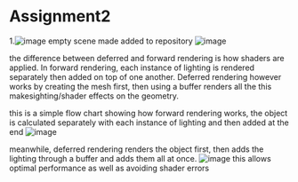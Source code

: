 # Assignment2
1.![image](https://user-images.githubusercontent.com/98484257/228286682-93e6cad2-8717-4f48-9c9d-29d3cccf6233.png)
empty scene made
added to repository 
![image](https://user-images.githubusercontent.com/98484257/228289187-d3f3f76d-0d37-4cb6-a886-5176245441ae.png)

the difference between deferred and forward rendering is how shaders are applied. In forward rendering, each instance of lighting is rendered separately then added on top of one another. Deferred rendering however works by creating the mesh first, then using a buffer renders all the this makesighting/shader effects on the geometry. 

this is a simple flow chart showing how forward rendering works, the object is calculated separately with each instance of lighting and then added at the end
![image](https://user-images.githubusercontent.com/98484257/228292165-773d9d0c-c935-4927-ae5d-b606e82aaf3c.png)

meanwhile, deferred rendering renders the object first, then adds the lighting through a buffer and adds them all at once. 
![image](https://user-images.githubusercontent.com/98484257/228292761-e92831ce-5919-4db3-8861-ffe047e38dff.png)
this allows optimal performance as well as avoiding shader errors


